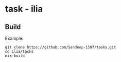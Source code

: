# task - ilia
## Build
Example:

```shell
git clone https://github.com/Sandeep-1507/tasks.git
cd ilia/tasks
nix-build
```
